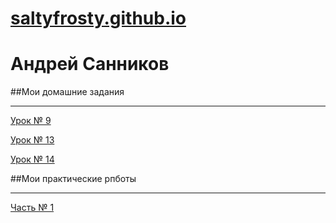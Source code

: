 # [saltyfrosty.github.io](https://github.com/SaltyFrosty/saltyfrosty.github.io "Описание")
# Андрей Санников
##Мои домашние задания

---

[Урок № 9](https://saltyfrosty.github.io/module_3.lesson_9/index.html "Описание")

[Урок № 13](https://saltyfrosty.github.io/lesson_13/index.html "Описание")

[Урок № 14](https://saltyfrosty.github.io/lesson_14/index.html "Описание")

##Мои практические рпботы

---

[Часть № 1](https://saltyfrosty.github.io/practic.p1/src/index.html "Описание")


